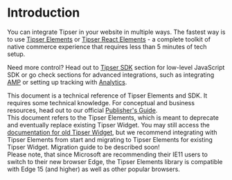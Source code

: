 # Introduction

You can integrate Tipser in your website in multiple ways. The fastest way is to use [Tipser Elements](#tipser-elements) or [Tipser React Elements](#tipser-react-elements) - a complete toolkit of native commerce experience that requires less than 5 minutes of tech setup.

Need more control? Head out to [Tipser SDK](#tipser-sdk) section for low-level JavaScript SDK or go check sections for advanced integrations, such as integrating [AMP](#amp) or setting up tracking with [Analytics](#analytics).

<aside class="notice">This document is a technical reference of Tipser Elements and SDK. It requires some technical knowledge. For conceptual and business resources, head out to our official <a href="https://www.tipser.com/tipser-elements" target="_blank">Publisher's Guide</a>.</aside>

<aside class="warning">This document refers to the Tipser Elements, which is meant to deprecate and eventually replace existing Tipser Widget. You may still access the <a href="https://developers.tipser.com/tipser-script" target="_blank">documentation for old Tipser Widget</a>, but we recommend integrating with Tipser Elements from start and migrating to Tipser Elements for existing Tipser Widget. Migration guide to be described soon!</aside>

<aside class="notice">Please note, that since Microsoft are recommending their IE11 users to switch to their new browser Edge, the Tipser Elements library is compatible with Edge 15 (and higher) as well as other popular browsers.</aside>
